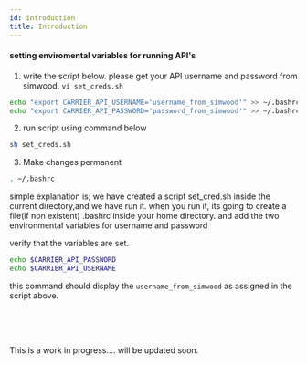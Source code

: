 ```yaml
---
id: introduction
title: Introduction
---
```


#### setting enviromental variables for running API's

1. write the script below. please get your API username and password from simwood. 
`vi set_creds.sh`

```bash
echo "export CARRIER_API_USERNAME='username_from_simwood'" >> ~/.bashrc
echo "export CARRIER_API_PASSWORD='password_from_simwood'" >> ~/.bashrc
```

2. run script using command below
```bash
sh set_creds.sh
```

3. Make changes permanent
```bash
. ~/.bashrc
```

simple explanation is; we have created a script set_cred.sh inside the current directory,and we have run it. when you run it, its going to create a file(if non existent) .bashrc inside your home directory. and add the two environmental variables for username and password 

verify that the variables are set.
```bash
echo $CARRIER_API_PASSWORD
echo $CARRIER_API_USERNAME
```
this command should display the `username_from_simwood` as assigned in the script above.



<br />
<br />
<br />

This is a work in progress.... will be updated soon. 
